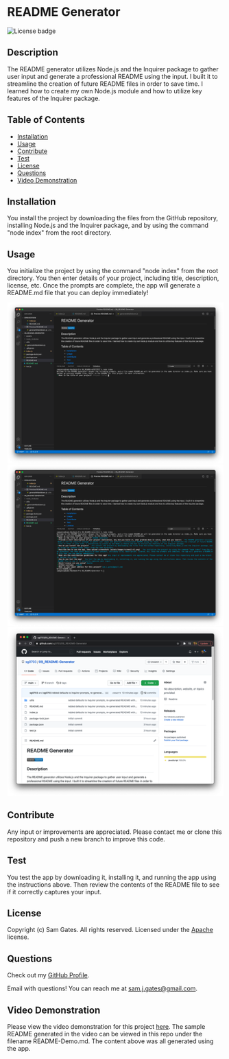 
  # README Generator

  ![License badge](https://img.shields.io/badge/license-Apache-blue)
  
  ## Description

  The README generator utilizes Node.js and the Inquirer package to gather user input and generate a professional README using the input. I built it to streamline the creation of future README files in order to save time. I learned how to create my own Node.js module and how to utilize key features of the Inquirer package.

  ## Table of Contents 
  
  - [Installation](#installation)
  - [Usage](#usage)
  - [Contribute](#contribute)
  - [Test](#test)
  - [License](#license)
  - [Questions](#questions)
  - [Video Demonstration](#video-demonstration)
  
  ## Installation

  You install the project by downloading the files from the GitHub repository, installing Node.js and the Inquirer package, and by using the command "node index" from the root directory.
  
  ## Usage

  You initialize the project by using the command "node index" from the root directory. You then enter details of your project, including title, description, license, etc. Once the prompts are complete, the app will generate a README.md file that you can deploy immediately!
  
  ![Screenshot 1](assets/images/screen1.png)
  ![Screenshot 2](assets/images/screen2.png)
  ![Screenshot 3](assets/images/screen3.png)
  
  ## Contribute

  Any input or improvements are appreciated. Please contact me or clone this repository and push a new branch to improve this code.
  
  ## Test

  You test the app by downloading it, installing it, and running the app using the instructions above. Then review the contents of the README file to see if it correctly captures your input.
  
  ## License
  
  Copyright (c) Sam Gates. All rights reserved. 
  Licensed under the [Apache](https://www.apache.org/licenses/LICENSE-2.0.txt) license.
  
  ## Questions
  
  Check out my [GitHub Profile](https://github.com/sg0703).
  
  Email with questions! You can reach me at sam.j.gates@gmail.com.

  ## Video Demonstration

  Please view the video demonstration for this project [here](https://drive.google.com/file/d/1t5yvcADH1uyJ5h8HTm3fmRZbldSSG9Jg/view). The sample README generated in the video can be viewed in this repo under the filename README-Demo.md. The content above was all generated using the app. 